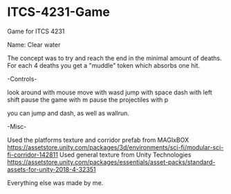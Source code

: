 # ITCS-4231-Game
Game for ITCS 4231

Name: Clear water

The concept was to try and reach the end in the minimal amount of deaths. For each 4 deaths you get a "muddle" token which absorbs one hit.

-Controls-

look around with mouse
move with wasd
jump with space
dash with left shift
pause the game with m
pause the projectiles with p

you can jump and dash, as well as wallrun.


-Misc-

Used the platforms texture and corridor prefab from MAGIxBOX https://assetstore.unity.com/packages/3d/environments/sci-fi/modular-sci-fi-corridor-142811 
Used general texture from Unity Technologies https://assetstore.unity.com/packages/essentials/asset-packs/standard-assets-for-unity-2018-4-32351

Everything else was made by me. 

